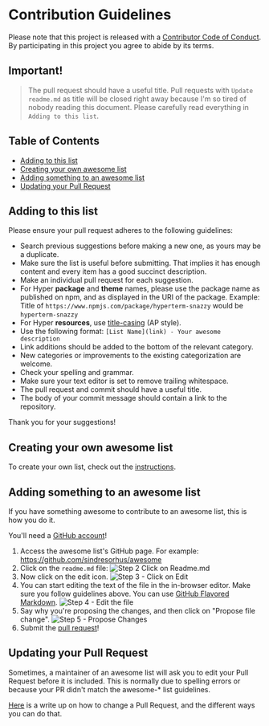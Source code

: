 # Contribution Guidelines

Please note that this project is released with a [Contributor Code of Conduct](code-of-conduct.md). By participating in this project you agree to abide by its terms.


## Important!
> The pull request should have a useful title. Pull requests with `Update readme.md` as title will be closed right away because I'm so tired of nobody reading this document. Please carefully read everything in `Adding to this list`.

## Table of Contents

- [Adding to this list](#adding-to-this-list)
- [Creating your own awesome list](#creating-your-own-awesome-list)
- [Adding something to an awesome list](#adding-something-to-an-awesome-list)
- [Updating your Pull Request](#updating-your-pull-request)

## Adding to this list

Please ensure your pull request adheres to the following guidelines:

- Search previous suggestions before making a new one, as yours may be a duplicate.
- Make sure the list is useful before submitting. That implies it has enough content and every item has a good succinct description.
- Make an individual pull request for each suggestion.
- For Hyper **package** and **theme** names, please use the package name as published on npm, and as displayed in the URI of the package. Example: Title of `https://www.npmjs.com/package/hyperterm-snazzy` would be `hyperterm-snazzy`
- For Hyper **resources**, use [title-casing](http://titlecapitalization.com) (AP style).
- Use the following format: `[List Name](link) - Your awesome description`
- Link additions should be added to the bottom of the relevant category.
- New categories or improvements to the existing categorization are welcome.
- Check your spelling and grammar.
- Make sure your text editor is set to remove trailing whitespace.
- The pull request and commit should have a useful title.
- The body of your commit message should contain a link to the repository.

Thank you for your suggestions!

## Creating your own awesome list

To create your own list, check out the [instructions](create-list.md).

## Adding something to an awesome list

If you have something awesome to contribute to an awesome list, this is how you do it.

You'll need a [GitHub account](https://github.com/join)!

1. Access the awesome list's GitHub page. For example: https://github.com/sindresorhus/awesome
2. Click on the `readme.md` file: ![Step 2 Click on Readme.md](https://cloud.githubusercontent.com/assets/170270/9402920/53a7e3ea-480c-11e5-9d81-aecf64be55eb.png)
3. Now click on the edit icon. ![Step 3 - Click on Edit](https://cloud.githubusercontent.com/assets/170270/9402927/6506af22-480c-11e5-8c18-7ea823530099.png)
4. You can start editing the text of the file in the in-browser editor. Make sure you follow guidelines above. You can use [GitHub Flavored Markdown](https://help.github.com/articles/github-flavored-markdown/). ![Step 4 - Edit the file](https://cloud.githubusercontent.com/assets/170270/9402932/7301c3a0-480c-11e5-81f5-7e343b71674f.png)
5. Say why you're proposing the changes, and then click on "Propose file change". ![Step 5 - Propose Changes](https://cloud.githubusercontent.com/assets/170270/9402937/7dd0652a-480c-11e5-9138-bd14244593d5.png)
6. Submit the [pull request](https://help.github.com/articles/using-pull-requests/)!

## Updating your Pull Request

Sometimes, a maintainer of an awesome list will ask you to edit your Pull Request before it is included. This is normally due to spelling errors or because your PR didn't match the awesome-* list guidelines.

[Here](https://github.com/RichardLitt/docs/blob/master/amending-a-commit-guide.md) is a write up on how to change a Pull Request, and the different ways you can do that.

